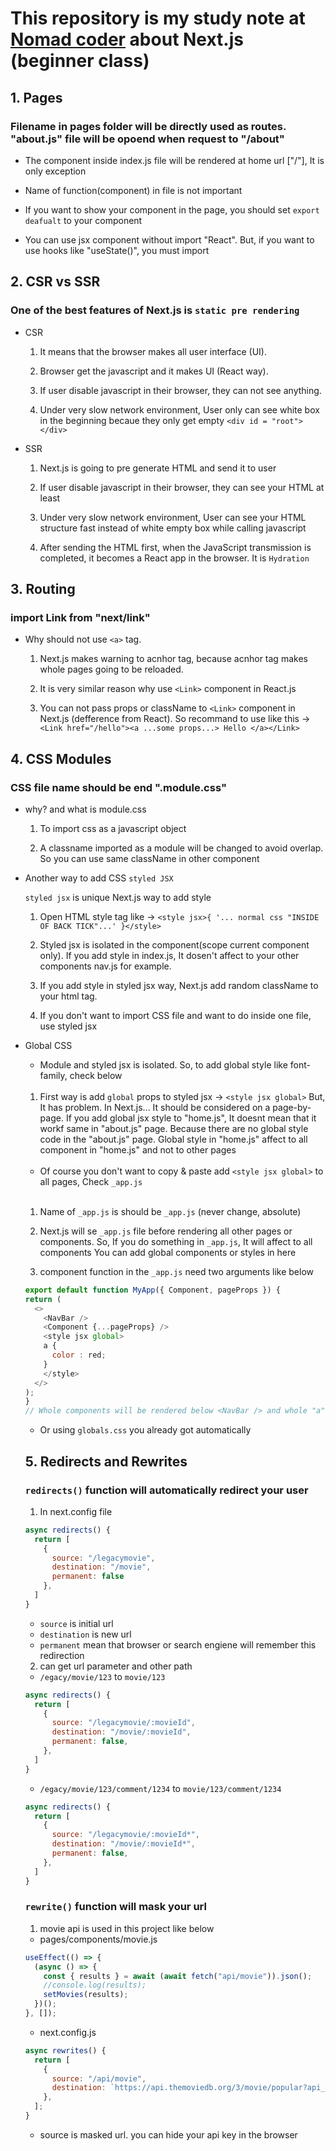 # This repository is my study note at [Nomad coder](https://nomadcoders.co/) about Next.js (beginner class)

## 1. Pages

### Filename in pages folder will be directly used as routes. "about.js" file will be opoend when request to "/about"

- The component inside index.js file will be rendered at home url ["/"], It is only exception

- Name of function(component) in file is not important

- If you want to show your component in the page, you should set `export deafualt` to your component

- You can use jsx component without import "React". But, if you want to use hooks like "useState()", you must import

## 2. CSR vs SSR

### One of the best features of Next.js is `static pre rendering`

- CSR

  1. It means that the browser makes all user interface (UI).

  2. Browser get the javascript and it makes UI (React way).

  3. If user disable javascript in their browser, they can not see anything.

  4. Under very slow network environment, User only can see white box in the beginning becaue they only get empty `<div id = "root"></div>`

- SSR

  1. Next.js is going to pre generate HTML and send it to user

  2. If user disable javascript in their browser, they can see your HTML at least

  3. Under very slow network environment, User can see your HTML structure fast instead of white empty box while calling javascript

  4. After sending the HTML first, when the JavaScript transmission is completed, it becomes a React app in the browser. It is `Hydration`

## 3. Routing

### import Link from "next/link"

- Why should not use `<a>` tag.

  1. Next.js makes warning to acnhor tag, because acnhor tag makes whole pages going to be reloaded.

  2. It is very similar reason why use `<Link>` component in React.js

  3. You can not pass props or className to `<Link>` component in Next.js (defference from React). So recommand to use like this &rarr; `<Link href="/hello"><a ...some props...> Hello </a></Link>`

## 4. CSS Modules

### CSS file name should be end ".module.css"

- why? and what is module.css

  1. To import css as a javascript object

  2. A classname imported as a module will be changed to avoid overlap. So you can use same className in other component

- Another way to add CSS `styled JSX`

  `styled jsx` is unique Next.js way to add style

  1. Open HTML style tag like &rarr; `<style jsx>{ '... normal css "INSIDE OF BACK TICK"...' }</style>`

  2. Styled jsx is isolated in the component(scope current component only).
     If you add style in index.js, It dosen't affect to your other components nav.js for example.

  3. If you add style in styled jsx way, Next.js add random className to your html tag.

  4. If you don't want to import CSS file and want to do inside one file, use styled jsx

- Global CSS

  - Module and styled jsx is isolated. So, to add global style like font-family, check below <br/><br/>

  1. First way is add `global` props to styled jsx &rarr; `<style jsx global>`
     But, It has problem. In Next.js... It should be considered on a page-by-page.
     If you add global jsx style to "home.js", It doesnt mean that it workf same in "about.js" page.
     Because there are no global style code in the "about.js" page.
     Global style in "home.js" affect to all component in "home.js" and not to other pages<br/><br/>

  - Of course you don't want to copy & paste add `<style jsx global>` to all pages, Check `_app.js`<br/><br/>

  1. Name of `_app.js` is should be `_app.js` (never change, absolute)

  2. Next.js will se `_app.js` file before rendering all other pages or components.
     So, If you do something in `_app.js`, It will affect to all components
     You can add global components or styles in here

  3. component function in the `_app.js` need two arguments like below

  ```javascript
  export default function MyApp({ Component, pageProps }) {
  return (
    <>
      <NavBar />
      <Component {...pageProps} />
      <style jsx global>
      a {
        color : red;
      }
      </style>
    </>
  );
  }
  // Whole components will be rendered below <NavBar /> and whole "a" tag will be colored "red"
  ```

  - Or using `globals.css` you already got automatically

  ## 5. Redirects and Rewrites

  ### `redirects()` function will automatically redirect your user

  1. In next.config file

  ```javascript
  async redirects() {
    return [
      {
        source: "/legacymovie",
        destination: "/movie",
        permanent: false
      },
    ]
  }
  ```

  - `source` is initial url
  - `destination` is new url
  - `permanent` mean that browser or search engiene will remember this redirection

  2. can get url parameter and other path

  - `/egacy/movie/123` to `movie/123`

  ```javascript
  async redirects() {
    return [
      {
        source: "/legacymovie/:movieId",
        destination: "/movie/:movieId",
        permanent: false,
      },
    ]
  }
  ```

  - `/egacy/movie/123/comment/1234` to `movie/123/comment/1234`

  ```javascript
  async redirects() {
    return [
      {
        source: "/legacymovie/:movieId*",
        destination: "/movie/:movieId*",
        permanent: false,
      },
    ]
  }
  ```

  ### `rewrite()` function will mask your url

  1. movie api is used in this project like below

  - pages/components/movie.js

  ```javascript
  useEffect(() => {
    (async () => {
      const { results } = await (await fetch("api/movie")).json();
      //console.log(results);
      setMovies(results);
    })();
  }, []);
  ```

  - next.config.js

  ```javascript
  async rewrites() {
    return [
      {
        source: "/api/movie",
        destination: `https://api.themoviedb.org/3/movie/popular?api_key=${API_KEY}`,
      },
    ];
  }
  ```

  - source is masked url. you can hide your api key in the browser
